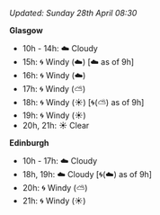 *Updated: Sunday 28th April 08:30*

**Glasgow**

* 10h - 14h: :cloud: Cloudy
* 15h: :cyclone: Windy (:cloud:) [:cloud: as of 9h]
* 16h: :cyclone: Windy (:cloud:)
* 17h: :cyclone: Windy (:partly_sunny:)
* 18h: :cyclone: Windy (:sunny:) [:cyclone:(:partly_sunny:) as of 9h]
* 19h: :cyclone: Windy (:sunny:)
* 20h, 21h: :sunny: Clear

**Edinburgh**

* 10h - 17h: :cloud: Cloudy
* 18h, 19h: :cloud: Cloudy [:cyclone:(:cloud:) as of 9h]
* 20h: :cyclone: Windy (:partly_sunny:)
* 21h: :cyclone: Windy (:sunny:)
